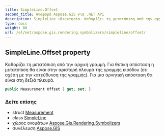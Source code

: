 ```yaml
---
title: SimpleLine.Offset
second_title: Αναφορά Aspose.GIS για .NET API
description: SimpleLine ιδιοκτησία. Καθορίζει τη μετατόπιση από την αρχική γραμμή. Για θετική απόσταση η μετατόπιση θα είναι στην αριστερή πλευρά της γραμμής εισόδου σε σχέση με την κατεύθυνση της γραμμής. Για μια αρνητική απόσταση θα είναι στη δεξιά πλευρά.
type: docs
weight: 80
url: /el/net/aspose.gis.rendering.symbolizers/simpleline/offset/
---
```

## SimpleLine.Offset property

Καθορίζει τη μετατόπιση από την αρχική γραμμή. Για θετική απόσταση η μετατόπιση θα είναι στην αριστερή πλευρά της γραμμής εισόδου (σε σχέση με την κατεύθυνση της γραμμής). Για μια αρνητική απόσταση θα είναι στη δεξιά πλευρά.

```csharp
public Measurement Offset { get; set; }
```

### Δείτε επίσης

* struct [Measurement](../../../aspose.gis.rendering/measurement/)
* class [SimpleLine](../)
* χώρος ονομάτων [Aspose.Gis.Rendering.Symbolizers](../../simpleline/)
* συνέλευση [Aspose.GIS](../../../)


